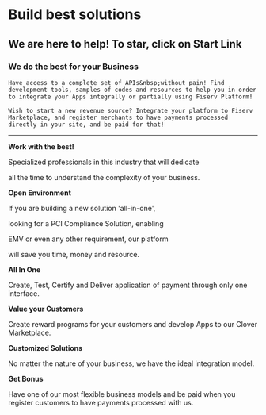 
# Build best solutions
    
## We are here to help! To star, click on Start Link
 
### We do the best for your Business

    Have access to a complete set of APIs&nbsp;without pain! Find development tools, samples of codes and resources to help you in order to integrate your Apps integrally or partially using Fiserv Platform!
    
    Wish to start a new revenue source? Integrate your platform to Fiserv Marketplace, and register merchants to have payments processed directly in your site, and be paid for that!
    
---

 **Work with the best!** 
 
 Specialized professionals in this industry that will dedicate 
 
 all the time to understand the complexity of your business.



**Open Environment**

If you are building a new solution 'all-in-one',

 looking for a PCI Compliance Solution, enabling 
 
 EMV or even any other requirement, our platform 
 
 will save you time, money and resource.

**All In One**
      
Create, Test, Certify and Deliver application of payment through only one interface.
      
**Value your Customers**
      
Create reward programs for your customers and develop Apps to our Clover Marketplace.

**Customized Solutions**
      
No matter the nature of your business, we have the ideal integration model.

**Get Bonus**
      
Have one of our most flexible business models and be paid when you register customers to have payments processed with us.
